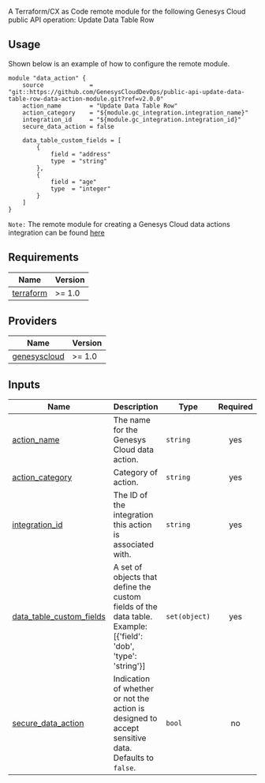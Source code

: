 A Terraform/CX as Code remote module for the following Genesys Cloud public API operation: Update Data Table Row

## Usage

Shown below is an example of how to configure the remote module.

```hcl
module "data_action" {
    source             = "git::https://github.com/GenesysCloudDevOps/public-api-update-data-table-row-data-action-module.git?ref=v2.0.0"
    action_name        = "Update Data Table Row"
    action_category    = "${module.gc_integration.integration_name}"
    integration_id     = "${module.gc_integration.integration_id}"
    secure_data_action = false

    data_table_custom_fields = [
        {
            field = "address"
            type  = "string"
        }, 
        {
            field = "age"
            type  = "integer"
        }
    ]
}
```

`Note:` The remote module for creating a Genesys Cloud data actions integration can be found [here](https://github.com/GenesysCloudDevOps/public-api-data-actions-integration-module "Opens github.com/GenesysCloudDevOps/public-api-data-actions-integration-module")

## Requirements

| Name | Version |
|------|---------|
| <a name="provider_terraform"></a>[terraform](https://www.terraform.io/) | >= 1.0 |

## Providers

| Name | Version |
|------|---------|
| <a name="provider_genesyscloud"></a> [genesyscloud](https://registry.terraform.io/providers/MyPureCloud/genesyscloud/latest) | >= 1.0|


## Inputs

| Name | Description | Type | Required |
|------|-------------|------|:--------:|
| <a name="action_name"></a> [action_name](#action\_\name)  | The name for the Genesys Cloud data action. | `string` | yes |
| <a name="action_category"></a> [action_category](#action\_\category)  | Category of action. | `string` | yes |
| <a name="integration_id"></a> [integration_id](#integration\_\id)  | The ID of the integration this action is associated with. | `string` | yes |
| <a name="data_table_custom_fields"></a> [data_table_custom_fields](#data\_\table\_\custom\_\fields)  | A set of objects that define the custom fields of the data table. Example: [{'field': 'dob', 'type': 'string'}] | `set(object)` | yes |
| <a name="secure_data_action"></a> [secure_data_action](#integration\_\id)  | Indication of whether or not the action is designed to accept sensitive data. Defaults to `false`. | `bool` | no |